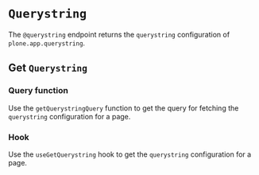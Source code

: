 # `Querystring`

The `@querystring` endpoint returns the `querystring` configuration of `plone.app.querystring`.

## Get `Querystring`

### Query function

Use the `getQuerystringQuery` function to get the query for fetching the `querystring` configuration for a page.

### Hook

Use the `useGetQuerystring` hook to get the `querystring` configuration for a page.
